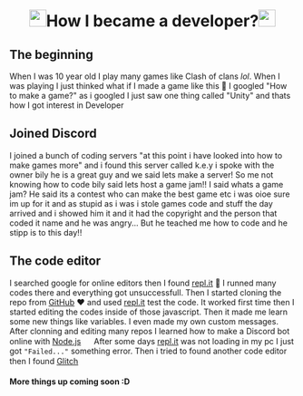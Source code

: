 <h1 align="center"><img src="https://cdn.discordapp.com/emojis/710970919736311942.png?v=1" width="30px">How I became a developer?<img src="https://cdn.discordapp.com/emojis/710970919736311942.png?v=1" width="30px"></h1>

## The beginning
When I was 10 year old I play many games like Clash of clans *lol*. When I was playing I just thinked what if I made a game like this :eyes: I googled "How to make a game?" as i googled I just saw one thing called "Unity" and thats how I got interest in Developer

## Joined Discord
I joined a bunch of coding servers "at this point i have looked into how to make games more" and i found this server called k.e.y i spoke with the owner bily he is a great guy and we said lets make a server! So me not knowing how to code bily said lets host a game jam!! I said whats a game jam? He said its a contest who can make the best game etc i was oioe sure im up for it and as stupid as i was i stole games code and stuff the day arrived and i showed him it and it had the copyright and the person that coded it name and he was angry... But he teached me how to code and he stipp is to this day!!

## The code editor
I searched google for online editors then I found [repl.it](https://repl.it) :partying_face: I runned many codes there and everything got unsuccessfull. Then I started cloning the repo from [GitHub](https://github.com) :heart: and used [repl.it](https://repl.it) test the code. It worked first time then I started editing the codes inside of those javascript. Then it made me learn some new things like variables. I even made my own custom messages. After clonning and editing many repos I learned how to make a Discord bot online with [Node.js](https://nodejs.org/) <img src="https://www.phpexperttechnologies.com/cp-admin/dynamic_folder/blog_image/5d8c88533f72cnode-js-new.png" width="15px"> After some days [repl.it](https://repl.it) was not loading in my pc I just got `"Failed..."` something error. Then i tried to found another code editor then I found [Glitch](https://glitch.com) <img src="https://cdn.glitch.com/e200ca48-8caa-472f-b105-1ab0ed3d605d%2Fglitch-fish-big.png?v=1534344540198" width="15px">

#### More things up coming soon :D

